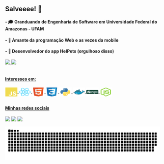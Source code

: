 ## Salveeee! 👋
#### - 🎓 Granduando de Engenharia de Software em Universidade Federal do Amazonas - UFAM
#### - 🖤 Amante da programação Web e as vezes da mobile
#### - 🐾 Desenvolvedor do app HelPets (orgulhoso disso)

<div>
  <a href="https://github.com/tbgdmelo">
  <img height="180em" src="https://github-readme-stats.vercel.app/api?username=tbgdmelo&show_icons=true&theme=dark&include_all_commits=true&count_private=true"/>
  <img height="180em" src="https://github-readme-stats.vercel.app/api/top-langs/?username=tbgdmelo&layout=compact&langs_count=7&theme=dark"/>
</div>
  
<div style="display: inline_block"><br>
  <h4>Interesses em: </h4>
  <img align="center"  height="30" width="40" src="https://raw.githubusercontent.com/devicons/devicon/master/icons/javascript/javascript-plain.svg">
  <img align="center"  height="30" width="40" src="https://raw.githubusercontent.com/devicons/devicon/master/icons/react/react-original.svg">
  <img align="center"  height="30" width="40" src="https://raw.githubusercontent.com/devicons/devicon/master/icons/html5/html5-original.svg">
  <img align="center"  height="30" width="40" src="https://raw.githubusercontent.com/devicons/devicon/master/icons/css3/css3-original.svg">
  <img align="center"  height="30" width="40" src="https://raw.githubusercontent.com/devicons/devicon/master/icons/python/python-original.svg">
  <img align="center"  height="30" width="40" src="https://raw.githubusercontent.com/devicons/devicon/master/icons/docker/docker-original.svg">
  <img align="center"  height="30" width="40" src="https://raw.githubusercontent.com/devicons/devicon/master/icons/django/django-original.svg">
  <img align="center"  height="30" width="40" src="https://raw.githubusercontent.com/devicons/devicon/master/icons/nodejs/nodejs-original.svg">
</div>

##
  
<div>
  <h4>Minhas redes sociais</h4>
 <a href="https://instagram.com/thidmello" target="_blank"><img src="https://img.shields.io/badge/-Instagram-%23E4405F?style=for-the-badge&logo=instagram&logoColor=white" target="_blank"></a> 
  <a href="https://twitter.com/thidemello" target="_blank"><img src="https://img.shields.io/badge/Twitter-1DA1F2?style=for-the-badge&logo=twitter&logoColor=white" target="_blank"></a>
  <a href="https://facebook.com/thiago.braga.3939" target="_blank"><img src="https://img.shields.io/badge/Facebook-1877F2?style=for-the-badge&logo=facebook&logoColor=white" target="_blank"></a>
  
  ![Snake animation](https://github.com/tbgdmelo/tbgdmelo/blob/output/github-contribution-grid-snake.svg)
</div>

